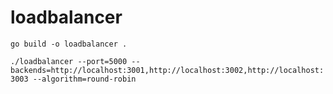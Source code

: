 # loadbalancer

`go build -o loadbalancer .`

`./loadbalancer --port=5000 --backends=http://localhost:3001,http://localhost:3002,http://localhost:3003 --algorithm=round-robin`